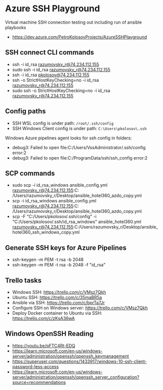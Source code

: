 # Azure SSH Playground

Virtual machine SSH connection testing out including run of ansible playbooks

- https://dev.azure.com/PetroKolosovProjects/AzureSSHPlayground

## SSH connect CLI commands

- ssh -i id_rsa razumovsky_r@74.234.112.155
- sudo ssh -i id_rsa razumovsky_r@74.234.112.155
- ssh -i id_rsa pkolosov@74.234.112.155
- ssh -o StrictHostKeyChecking=no -i id_rsa razumovsky_r@74.234.112.155
- sudo ssh -o StrictHostKeyChecking=no -i id_rsa razumovsky_r@74.234.112.155

## Config paths

- SSH WSL config is under path: `/root/.ssh/config`
- SSH Windows Client config is under path: `C:\Users\pkolosov\.ssh`

Windows Azure pipelines agent looks for ssh config in folders:

- debug3: Failed to open file:C:/Users/VssAdministrator/.ssh/config error:2
- debug3: Failed to open file:C:/ProgramData/ssh/ssh_config error:2

## SCP commands

- sudo scp -i id_rsa_windows ansible_config.yml razumovsky_r@74.234.112.155:C:
  /Users/razumovsky_r/Desktop/ansible_hotel360_azdo_copy.yml
- scp -i id_rsa_windows ansible_config.yml razumovsky_r@74.234.112.155:C:
  /Users/razumovsky_r/Desktop/ansible_hotel360_azdo_copy.yml
- scp -F "C:/Users/pkolosov/.ssh/config" -i "C:/Users/pkolosov/.ssh/id_rsa_windows" ansible_hotel360.yml
  razumovsky_r@74.234.112.155:C:/Users/razumovsky_r/Desktop/ansible_hotel360_ssh_windows_copy.yml

## Generate SSH keys for Azure Pipelines

- ssh-keygen -m PEM -t rsa -b 2048
- ssh-keygen -m PEM -t rsa -b 2048 -f "id_rsa"

## Trello tasks

- Windows SSH: https://trello.com/c/VMsz7Qkh
- Ubuntu SSH: https://trello.com/c/35maBR5a
- Ansible via SSH: https://trello.com/c/bprTa7Jr
- Configure SSH on Windows server: https://trello.com/c/VMsz7Qkh
- Deploy Docker container to Ubuntu via SSH: https://trello.com/c/zKsA36wA

## Windows OpenSSH Reading

- https://youtu.be/pFTC4Rt-EDQ
- https://learn.microsoft.com/en-us/windows-server/administration/openssh/openssh_keymanagement
- https://superuser.com/questions/1433917/windows-10-ssh-client-password-less-access
- https://learn.microsoft.com/en-us/windows-server/administration/openssh/openssh_server_configuration?source=recommendations